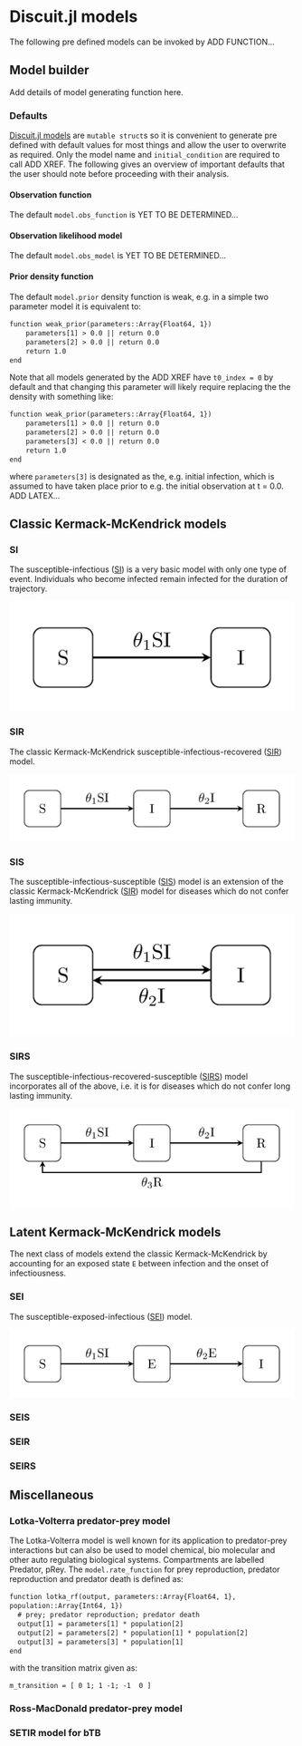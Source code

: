 # Discuit.jl models

The following pre defined models can be invoked by ADD FUNCTION...

## Model builder

Add details of model generating function here.

### Defaults

[Discuit.jl models](@ref) are `mutable struct`s so it is convenient to generate pre defined with default values for most things and allow the user to overwrite as required. Only the model name and `initial_condition` are required to call ADD XREF. The following gives an overview of important defaults that the user should note before proceeding with their analysis.

#### Observation function

The default `model.obs_function` is YET TO BE DETERMINED...

#### Observation likelihood model

The default `model.obs_model` is YET TO BE DETERMINED...

#### Prior density function

The default `model.prior` density function is weak, e.g. in a simple two parameter model it is equivalent to:

    function weak_prior(parameters::Array{Float64, 1})
        parameters[1] > 0.0 || return 0.0
        parameters[2] > 0.0 || return 0.0
        return 1.0
    end

Note that all models generated by the ADD XREF have `t0_index = 0` by default and that changing this parameter will likely require replacing the the density with something like:

    function weak_prior(parameters::Array{Float64, 1})
        parameters[1] > 0.0 || return 0.0
        parameters[2] > 0.0 || return 0.0
        parameters[3] < 0.0 || return 0.0
        return 1.0
    end

where `parameters[3]` is designated as the, e.g. initial infection, which is assumed to have taken place prior to e.g. the initial observation at t = 0.0. ADD LATEX...

## Classic Kermack-McKendrick models

### SI

The susceptible-infectious ([SI](@ref)) is a very basic model with only one type of event. Individuals who become infected remain infected for the duration of trajectory.

![SI model](https://raw.githubusercontent.com/mjb3/Discuit.jl/master/docs/img/si.png)

### SIR

The classic Kermack-McKendrick susceptible-infectious-recovered ([SIR](@ref)) model.

![SIR model](https://raw.githubusercontent.com/mjb3/Discuit.jl/master/docs/img/sir.png)

### SIS

The susceptible-infectious-susceptible ([SIS](@ref)) model is an extension of the classic Kermack-McKendrick ([SIR](@ref)) model for diseases which do not confer lasting immunity.

![SIS model](https://raw.githubusercontent.com/mjb3/Discuit.jl/master/docs/img/sis.png)

### SIRS

The susceptible-infectious-recovered-susceptible ([SIRS](@ref)) model incorporates all of the above, i.e. it is for diseases which do not confer long lasting immunity.

![SIRS model](https://raw.githubusercontent.com/mjb3/Discuit.jl/master/docs/img/sirs.png)

## Latent Kermack-McKendrick models

The next class of models extend the classic Kermack-McKendrick by accounting for an exposed state `E` between infection and the onset of infectiousness.

### SEI

The susceptible-exposed-infectious ([SEI](@ref)) model.

![SEI model](https://raw.githubusercontent.com/mjb3/Discuit.jl/master/docs/img/sei.png)

### SEIS

### SEIR

### SEIRS

## Miscellaneous

### Lotka-Volterra predator-prey model

The Lotka-Volterra model is well known for its application to predator-prey interactions but can also be used to model chemical, bio molecular and other auto regulating biological systems. Compartments are labelled Predator, pRey. The `model.rate_function` for prey reproduction, predator reproduction and predator death is defined as:

    function lotka_rf(output, parameters::Array{Float64, 1}, population::Array{Int64, 1})
      # prey; predator reproduction; predator death
      output[1] = parameters[1] * population[2]
      output[2] = parameters[2] * population[1] * population[2]
      output[3] = parameters[3] * population[1]
    end

with the transition matrix given as:

    m_transition = [ 0 1; 1 -1; -1  0 ]

### Ross-MacDonald predator-prey model

### SETIR model for bTB
